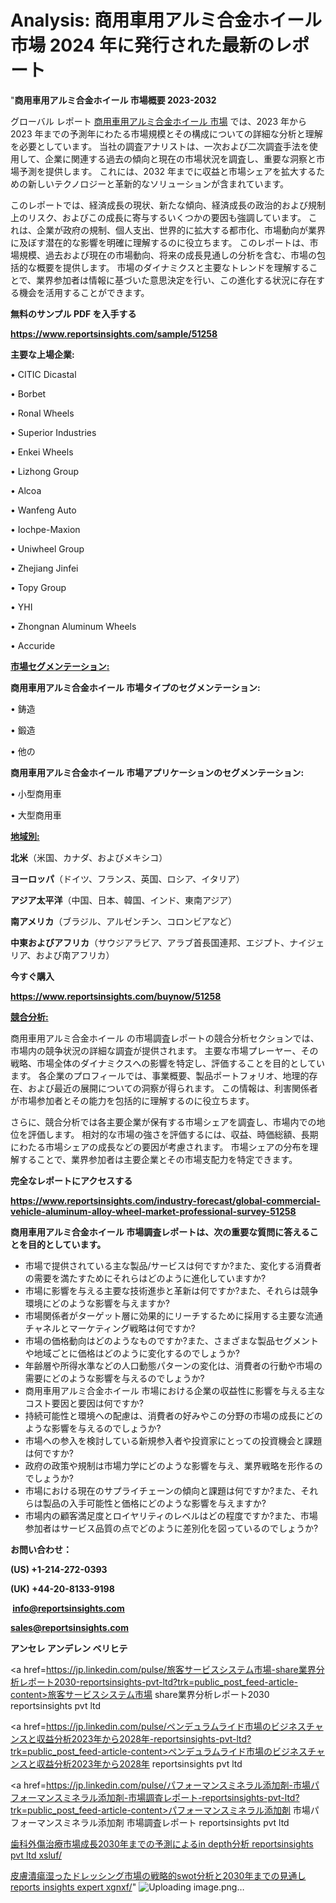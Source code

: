 # Analysis: 商用車用アルミ合金ホイール市場 2024 年に発行された最新のレポート

"<strong>商用車用アルミ合金ホイール 市場概要 2023-2032</strong>

グローバル レポート <a href=https://www.reportsinsights.com/sample/51258>商用車用アルミ合金ホイール 市場</a> では、2023 年から 2023 年までの予測年にわたる市場規模とその構成についての詳細な分析と理解を必要としています。 当社の調査アナリストは、一次および二次調査手法を使用して、企業に関連する過去の傾向と現在の市場状況を調査し、重要な洞察と市場予測を提供します。 これには、2032 年までに収益と市場シェアを拡大​​するための新しいテクノロジーと革新的なソリューションが含まれています。

このレポートでは、経済成長の現状、新たな傾向、経済成長の政治的および規制上のリスク、およびこの成長に寄与するいくつかの要因も強調しています。 これは、企業が政府の規制、個人支出、世界的に拡大する都市化、市場動向が業界に及ぼす潜在的な影響を明確に理解するのに役立ちます。 このレポートは、市場規模、過去および現在の市場動向、将来の成長見通しの分析を含む、市場の包括的な概要を提供します。 市場のダイナミクスと主要なトレンドを理解することで、業界参加者は情報に基づいた意思決定を行い、この進化する状況に存在する機会を活用することができます。

<strong><b>無料のサンプル PDF を入手する</b></strong>

<a href=https://www.reportsinsights.com/sample/51258><strong><u>https://www.reportsinsights.com/sample/51258</u></strong></a>

<strong>主要な上場企業:</strong>

• CITIC Dicastal

• Borbet

• Ronal Wheels

• Superior Industries

• Enkei Wheels

• Lizhong Group

• Alcoa

• Wanfeng Auto

• Iochpe-Maxion

• Uniwheel Group

• Zhejiang Jinfei

• Topy Group

• YHI

• Zhongnan Aluminum Wheels

• Accuride

<strong><u>市場セグメンテーション</u></strong><strong><u>:</u></strong>

<strong>商用車用アルミ合金ホイール 市場タイプのセグメンテーション:</strong>

• 鋳造

• 鍛造

• 他の

<strong>商用車用アルミ合金ホイール 市場アプリケーションのセグメンテーション:</strong>

• 小型商用車

• 大型商用車

<strong><u>地域別</u></strong><strong><u>:</u></strong>

<strong>北米</strong>（米国、カナダ、およびメキシコ）

<strong>ヨーロッパ</strong>（ドイツ、フランス、英国、ロシア、イタリア）

<strong>アジア太平洋</strong>（中国、日本、韓国、インド、東南アジア）

<strong>南アメリカ</strong>（ブラジル、アルゼンチン、コロンビアなど）

<strong>中東およびアフリカ</strong>（サウジアラビア、アラブ首長国連邦、エジプト、ナイジェリア、および南アフリカ）

<strong>今すぐ購入</strong>

<a href=https://www.reportsinsights.com/buynow/51258><strong><u>https://www.reportsinsights.com/buynow/51258</u></strong></a>

<strong><u>競合分析:</u></strong>

商用車用アルミ合金ホイール の市場調査レポートの競合分析セクションでは、市場内の競争状況の詳細な調査が提供されます。 主要な市場プレーヤー、その戦略、市場全体のダイナミクスへの影響を特定し、評価することを目的としています。 各企業のプロフィールでは、事業概要、製品ポートフォリオ、地理的存在、および最近の展開についての洞察が得られます。 この情報は、利害関係者が市場参加者とその能力を包括的に理解するのに役立ちます。

さらに、競合分析では各主要企業が保有する市場シェアを調査し、市場内での地位を評価します。 相対的な市場の強さを評価するには、収益、時価総額、長期にわたる市場シェアの成長などの要因が考慮されます。 市場シェアの分布を理解することで、業界参加者は主要企業とその市場支配力を特定できます。

<strong>完全なレポートにアクセスする</strong>

<a href=https://www.reportsinsights.com/industry-forecast/global-commercial-vehicle-aluminum-alloy-wheel-market-professional-survey-51258><strong><u><b>https://www.reportsinsights.com/industry-forecast/global-commercial-vehicle-aluminum-alloy-wheel-market-professional-survey-51258</b></u></strong></a>

<strong><b>商用車用アルミ合金ホイール 市場調査レポートは、次の重要な質問に答えることを目的としています。</b></strong>
<ul>
  <li>市場で提供されている主な製品/サービスは何ですか?また、変化する消費者の需要を満たすためにそれらはどのように進化していますか?</li>
  <li>市場に影響を与える主要な技術進歩と革新は何ですか?また、それらは競争環境にどのような影響を与えますか?</li>
  <li>市場関係者がターゲット層に効果的にリーチするために採用する主要な流通チャネルとマーケティング戦略は何ですか?</li>
  <li>市場の価格動向はどのようなものですか?また、さまざまな製品セグメントや地域ごとに価格はどのように変化するのでしょうか?</li>
  <li>年齢層や所得水準などの人口動態パターンの変化は、消費者の行動や市場の需要にどのような影響を与えるのでしょうか?</li>
  <li>商用車用アルミ合金ホイール 市場における企業の収益性に影響を与える主なコスト要因と要因は何ですか?</li>
  <li>持続可能性と環境への配慮は、消費者の好みやこの分野の市場の成長にどのような影響を与えるのでしょうか?</li>
  <li>市場への参入を検討している新規参入者や投資家にとっての投資機会と課題は何ですか?</li>
  <li>政府の政策や規制は市場力学にどのような影響を与え、業界戦略を形作るのでしょうか?</li>
  <li>市場における現在のサプライチェーンの傾向と課題は何ですか?また、それらは製品の入手可能性と価格にどのような影響を与えますか?</li>
  <li>市場内の顧客満足度とロイヤリティのレベルはどの程度ですか?また、市場参加者はサービス品質の点でどのように差別化を図っているのでしょうか?</li>
</ul>
<strong>お問い合わせ：</strong>

<strong>(US) +1-214-272-0393</strong>

<strong>(UK) +44-20-8133-9198</strong>

<strong> </strong><a href=info@reportsinsights.com><strong><u>info@reportsinsights.com</u></strong></a>

<a href=sales@reportsinsights.com><strong><u>sales@reportsinsights.com</u></strong></a>

<strong>アンセレ アンデレン ベリヒテ</strong>

<a href=https://jp.linkedin.com/pulse/旅客サービスシステム市場-share業界分析レポート2030-reportsinsights-pvt-ltd?trk=public_post_feed-article-content>旅客サービスシステム市場 share業界分析レポート2030 reportsinsights pvt ltd</a>

<a href=https://jp.linkedin.com/pulse/ペンデュラムライド市場のビジネスチャンスと収益分析2023年から2028年-reportsinsights-pvt-ltd?trk=public_post_feed-article-content>ペンデュラムライド市場のビジネスチャンスと収益分析2023年から2028年 reportsinsights pvt ltd</a>

<a href=https://jp.linkedin.com/pulse/パフォーマンスミネラル添加剤-市場パフォーマンスミネラル添加剤-市場調査レポート-reportsinsights-pvt-ltd?trk=public_post_feed-article-content>パフォーマンスミネラル添加剤 市場パフォーマンスミネラル添加剤 市場調査レポート reportsinsights pvt ltd</a>

<a href=https://www.linkedin.com/pulse/歯科外傷治療市場成長2030年までの予測によるin-depth分析-reportsinsights-pvt-ltd-xsluf/>歯科外傷治療市場成長2030年までの予測によるin depth分析 reportsinsights pvt ltd xsluf/</a>

<a href=https://www.linkedin.com/pulse/皮膚潰瘍湿ったドレッシング市場の戦略的swot分析と2030年までの見通し-reports-insights-expert-xgnxf/>皮膚潰瘍湿ったドレッシング市場の戦略的swot分析と2030年までの見通し reports insights expert xgnxf/</a>"
![Uploading image.png…]()
